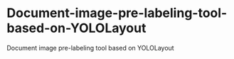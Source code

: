 # Document-image-pre-labeling-tool-based-on-YOLOLayout
Document image pre-labeling tool based on YOLOLayout
